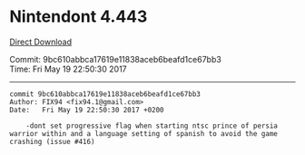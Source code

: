# Nintendont 4.443
[Direct Download](./Nintendont.zip)

Commit: 9bc610abbca17619e11838aceb6beafd1ce67bb3  
Time: Fri May 19 22:50:30 2017   

-----

```
commit 9bc610abbca17619e11838aceb6beafd1ce67bb3
Author: FIX94 <fix94.1@gmail.com>
Date:   Fri May 19 22:50:30 2017 +0200

    -dont set progressive flag when starting ntsc prince of persia warrior within and a language setting of spanish to avoid the game crashing (issue #416)
```
